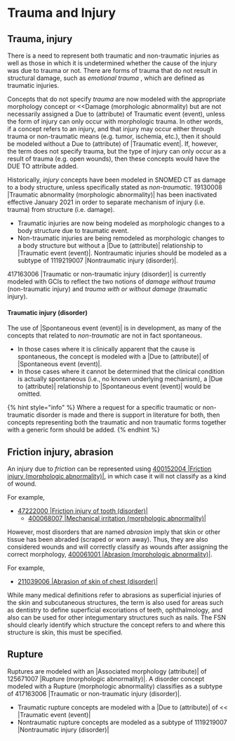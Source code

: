 # Trauma and Injury

## Trauma, injury

There is a need to represent both traumatic and non-traumatic injuries as well as those in which it is undetermined whether the cause of the injury was due to trauma or not. There are forms of trauma that do not result in structural damage, such as _emotional trauma_ , which are defined as traumatic injuries.

Concepts that do not specify _trauma_ are now modeled with the appropriate morphology concept or <\<Damage (morphologic abnormality) but are not necessarily assigned a Due to (attribute) of Traumatic event (event), unless the form of injury can only occur with morphologic trauma. In other words, if a concept refers to an injury, and that injury may occur either through trauma or non-traumatic means (e.g. tumor, ischemia, etc.), then it should be modeled without a Due to (attribute) of |Traumatic event|. If, however, the term does not specify trauma, but the type of injury can only occur as a result of trauma (e.g. open wounds), then these concepts would have the DUE TO attribute added.

Historically, _injury_ concepts have been modeled in SNOMED CT as damage to a body structure, unless specifically stated as _non-traumatic_. 19130008 |Traumatic abnormality (morphologic abnormality)| has been inactivated effective January 2021 in order to separate mechanism of injury (i.e. trauma) from structure (i.e. damage).

* Traumatic injuries are now being modeled as morphologic changes to a body structure due to traumatic event.
* Non-traumatic injuries are being remodeled as morphologic changes to a body structure but without a |Due to (attribute)| relationship to |Traumatic event (event)|. Nontraumatic injuries should be modeled as a subtype of 1119219007 |Nontraumatic injury (disorder)|.

417163006 |Traumatic or non-traumatic injury (disorder)| is currently modeled with GCIs to reflect the two notions of _damage without trauma_ (non-traumatic injury) and _trauma with or without damage_ (traumatic injury).

#### Traumatic injury (disorder)

The use of |Spontaneous event (event)| is in development, as many of the concepts that related to _non-traumatic_ are not in fact spontaneous.

* In those cases where it is clinically apparent that the cause is spontaneous, the concept is modeled with a |Due to (attribute)| of |Spontaneous event (event)|.
* In those cases where it cannot be determined that the clinical condition is actually spontaneous (i.e., no known underlying mechanism), a |Due to (attribute)| relationship to |Spontaneous event (event)| would be omitted.

{% hint style="info" %}
Where a request for a specific traumatic or non-traumatic disorder is made and there is support in literature for both, then concepts representing both the traumatic and non traumatic forms together with a generic form should be added.
{% endhint %}

## Friction injury, abrasion

An injury due to _friction_ can be represented using [400152004 |Friction injury (morphologic abnormality)|](http://snomed.info/id/400152004), in which case it will not classify as a kind of wound.

For example,

* [47222000 |Friction injury of tooth (disorder)|](http://snomed.info/id/47222000)
  * [400068007 |Mechanical irritation (morphologic abnormality)|](http://snomed.info/id/400068007)

However, most disorders that are named _abrasion_ imply that skin or other tissue has been abraded (scraped or worn away). Thus, they are also considered wounds and will correctly classify as wounds after assigning the correct morphology, [400061001 |Abrasion (morphologic abnormality)|](http://snomed.info/id/400061001).

For example,

* [211039006 |Abrasion of skin of chest (disorder)|](http://snomed.info/id/211039006)

While many medical definitions refer to abrasions as superficial injuries of the skin and subcutaneous structures, the term is also used for areas such as dentistry to define superficial excoriations of teeth, ophthalmology, and also can be used for other integumentary structures such as nails. The FSN should clearly identify which structure the concept refers to and where this structure is skin, this must be specified.

## Rupture

Ruptures are modeled with an |Associated morphology (attribute)| of 125671007 |Rupture (morphologic abnormality)|. A disorder concept modeled with a Rupture (morphologic abnormality) classifies as a subtype of 417163006 |Traumatic or non-traumatic injury (disorder)|.

* Traumatic rupture concepts are modeled with a |Due to (attribute)| of << |Traumatic event (event)|
* Nontraumatic rupture concepts are modeled as a subtype of 1119219007 |Nontraumatic injury (disorder)|

